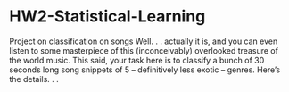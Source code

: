 # HW2-Statistical-Learning
Project on classification on songs
Well. . . actually it is, and you can even listen to some masterpiece of this (inconceivably) overlooked treasure of the world music. This said, your task here is to classify a bunch of 30 seconds long song snippets of 5 – definitively less exotic – genres. Here’s the details. . .
